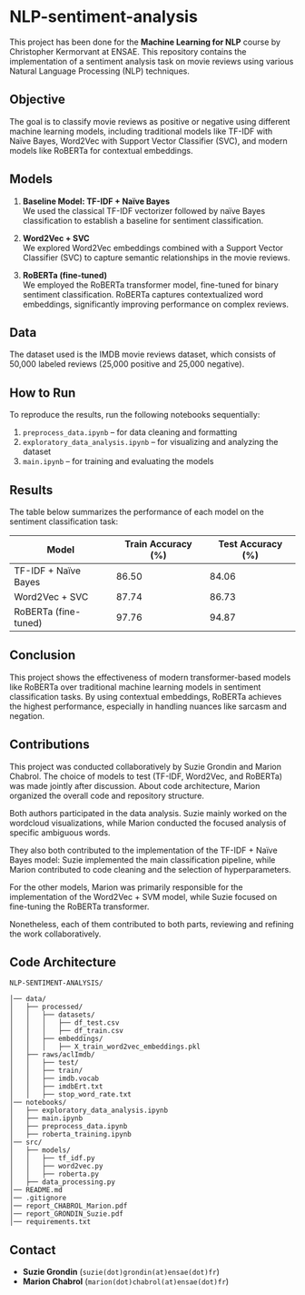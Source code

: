 # NLP-sentiment-analysis

This project has been done for the **Machine Learning for NLP** course by Christopher Kermorvant at ENSAE. This repository contains the implementation of a sentiment analysis task on movie reviews using various Natural Language Processing (NLP) techniques. 

## Objective

The goal is to classify movie reviews as positive or negative using different machine learning models, including traditional models like TF-IDF with Naïve Bayes, Word2Vec with Support Vector Classifier (SVC), and modern models like RoBERTa for contextual embeddings.

## Models

1. **Baseline Model: TF-IDF + Naïve Bayes**  
   We used the classical TF-IDF vectorizer followed by naïve Bayes classification to establish a baseline for sentiment classification.

2. **Word2Vec + SVC**  
   We explored Word2Vec embeddings combined with a Support Vector Classifier (SVC) to capture semantic relationships in the movie reviews.

3. **RoBERTa (fine-tuned)**  
   We employed the RoBERTa transformer model, fine-tuned for binary sentiment classification. RoBERTa captures contextualized word embeddings, significantly improving performance on complex reviews.

## Data

The dataset used is the IMDB movie reviews dataset, which consists of 50,000 labeled reviews (25,000 positive and 25,000 negative). 

## How to Run

To reproduce the results, run the following notebooks sequentially:

1. `preprocess_data.ipynb` – for data cleaning and formatting  
2. `exploratory_data_analysis.ipynb` – for visualizing and analyzing the dataset  
3. `main.ipynb` – for training and evaluating the models

## Results

The table below summarizes the performance of each model on the sentiment classification task:

| Model                  | Train Accuracy (%) | Test Accuracy (%) |
|------------------------|--------------------|-------------------|
| TF-IDF + Naïve Bayes   | 86.50              | 84.06             |
| Word2Vec + SVC         | 87.74              | 86.73             |
| RoBERTa (fine-tuned)   | 97.76              | 94.87             |

## Conclusion

This project shows the effectiveness of modern transformer-based models like RoBERTa over traditional machine learning models in sentiment classification tasks. By using contextual embeddings, RoBERTa achieves the highest performance, especially in handling nuances like sarcasm and negation.

## Contributions 
This project was conducted collaboratively by Suzie Grondin and Marion Chabrol. The choice of models to test (TF-IDF, Word2Vec, and RoBERTa) was made jointly after discussion. About code architecture, Marion organized the overall code and repository structure.

Both authors participated in the data analysis. Suzie mainly worked on the wordcloud visualizations, while Marion conducted the focused analysis of specific ambiguous words.

They also both contributed to the implementation of the TF-IDF + Naïve Bayes model: Suzie implemented the main classification pipeline, while Marion contributed to code cleaning and the selection of hyperparameters.

For the other models, Marion was primarily responsible for the implementation of the Word2Vec + SVM model, while Suzie focused on fine-tuning the RoBERTa transformer. 

Nonetheless, each of them contributed to both parts, reviewing and refining the work collaboratively.

## Code Architecture

```plaintext
NLP-SENTIMENT-ANALYSIS/

│── data/
│   ├── processed/
│   │   ├── datasets/
│   │   │   ├── df_test.csv
│   │   │   ├── df_train.csv
│   │   ├── embeddings/
│   │   │   ├── X_train_word2vec_embeddings.pkl
│   ├── raws/aclImdb/
│   │   ├── test/
│   │   ├── train/
│   │   ├── imdb.vocab
│   │   ├── imdbErt.txt
│   │   ├── stop_word_rate.txt
│── notebooks/
│   ├── exploratory_data_analysis.ipynb
│   ├── main.ipynb
│   ├── preprocess_data.ipynb
│   ├── roberta_training.ipynb     
│── src/
│   ├── models/
│   │   ├── tf_idf.py
│   │   ├── word2vec.py
│   │   ├── roberta.py
│   ├── data_processing.py
│── README.md
│── .gitignore
│── report_CHABROL_Marion.pdf
│── report_GRONDIN_Suzie.pdf
│── requirements.txt
```

## Contact

- **Suzie Grondin** (`suzie(dot)grondin(at)ensae(dot)fr`)
- **Marion Chabrol** (`marion(dot)chabrol(at)ensae(dot)fr`)



